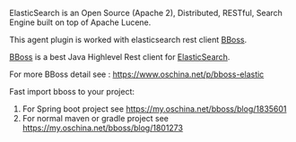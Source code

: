 ElasticSearch is an Open Source (Apache 2), Distributed, RESTful, Search Engine built on top of Apache Lucene.

This agent plugin is worked with elasticsearch rest client [BBoss][bs].

[BBoss][bs] is a best Java Highlevel Rest client for [ElasticSearch][es].

For more BBoss detail see :
 https://www.oschina.net/p/bboss-elastic

Fast import bboss to your project:
1. For Spring boot project see
https://my.oschina.net/bboss/blog/1835601
2. For normal maven or gradle project see
https://my.oschina.net/bboss/blog/1801273 

[bs]: https://www.oschina.net/p/bboss-elastic
[es]: http://www.elasticsearch.org

 